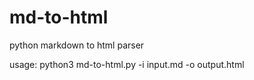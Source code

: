 # md-to-html
python markdown to html parser

usage: python3 md-to-html.py -i input.md -o output.html
